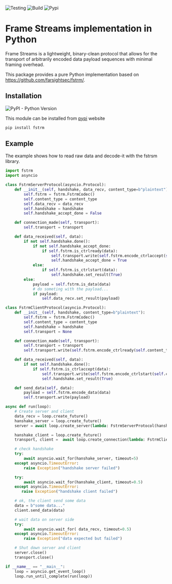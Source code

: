 ![Testing](https://github.com/dmachard/python-framestream/workflows/Testing/badge.svg) ![Build](https://github.com/dmachard/python-framestream/workflows/Build/badge.svg) ![Pypi](https://github.com/dmachard/python-framestream/workflows/PyPI/badge.svg)

# Frame Streams implementation in Python

Frame Streams is a lightweight, binary-clean protocol that allows for the transport of arbitrarily encoded data payload sequences with minimal framing overhead.

This package provides a pure Python implementation based on https://github.com/farsightsec/fstrm/.

## Installation

![PyPI - Python Version](https://img.shields.io/pypi/pyversions/fstrm)

This module can be installed from [pypi](https://pypi.org/project/fstrm/) website

```python
pip install fstrm
```

## Example

The example shows how to read raw data and decode-it with the fstrsm library.

```python
import fstrm
import asyncio

class FstrmServerProtocol(asyncio.Protocol):
    def __init__(self, handshake, data_recv, content_type=b"plaintext"):
        self.fstrm = fstrm.FstrmCodec()
        self.content_type = content_type
        self.data_recv = data_recv
        self.handshake = handshake
        self.handshake_accept_done = False

    def connection_made(self, transport):
        self.transport = transport

    def data_received(self, data):
        if not self.handshake.done():
            if not self.handshake_accept_done:
                if self.fstrm.is_ctrlready(data):
                    self.transport.write(self.fstrm.encode_ctrlaccept(self.content_type))
                    self.handshake_accept_done = True
            else:
                if self.fstrm.is_ctrlstart(data):
                    self.handshake.set_result(True)
        else:
            payload = self.fstrm.is_data(data)
            # do someting with the payload...
            if payload:
                self.data_recv.set_result(payload)        

class FstrmClientProtocol(asyncio.Protocol):
    def __init__(self, handshake, content_type=b"plaintext"):
        self.fstrm = fstrm.FstrmCodec()
        self.content_type = content_type
        self.handshake = handshake
        self.transport = None

    def connection_made(self, transport):
        self.transport = transport
        self.transport.write(self.fstrm.encode_ctrlready(self.content_type))

    def data_received(self, data):
        if not self.handshake.done():
            if self.fstrm.is_ctrlaccept(data):
                self.transport.write(self.fstrm.encode_ctrlstart(self.content_type))
                self.handshake.set_result(True)

    def send_data(self, data):
        payload = self.fstrm.encode_data(data)
        self.transport.write(payload)

async def run(loop):
    # Create server and client
    data_recv = loop.create_future()
    hanshake_server = loop.create_future()
    server = await loop.create_server(lambda: FstrmServerProtocol(hanshake_server, data_recv), 'localhost', 8000)

    hanshake_client = loop.create_future()
    transport, client =  await loop.create_connection(lambda: FstrmClientProtocol(hanshake_client), 'localhost', 8000)

    # check handshake
    try:
        await asyncio.wait_for(hanshake_server, timeout=5)
    except asyncio.TimeoutError:
        raise Exception("handshake server failed")

    try:
        await asyncio.wait_for(hanshake_client, timeout=0.5)
    except asyncio.TimeoutError:
       raise Exception("handshake client failed")

    # ok, the client send some data
    data = b"some data..."
    client.send_data(data)

    # wait data on server side
    try:
        await asyncio.wait_for( data_recv, timeout=0.5)
    except asyncio.TimeoutError:
        raise Exception("data expected but failed")

    # Shut down server and client
    server.close()
    transport.close()

if __name__ == "__main__":
    loop = asyncio.get_event_loop()
    loop.run_until_complete(run(loop))
```

